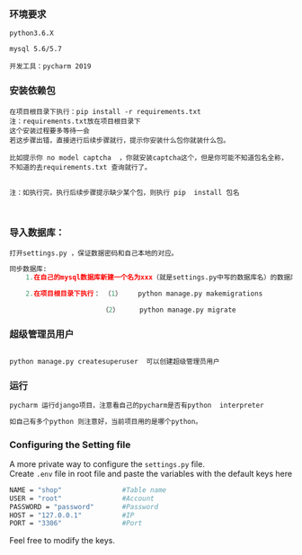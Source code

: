 ### 环境要求

```
python3.6.X

mysql 5.6/5.7

开发工具：pycharm 2019
```

### 安装依赖包

```
在项目根目录下执行：pip install -r requirements.txt
注：requirements.txt放在项目根目录下
这个安装过程要多等待一会
若这步骤出错，直接进行后续步骤就行，提示你安装什么包你就装什么包。

比如提示你 no model captcha  ，你就安装captcha这个，但是你可能不知道包名全称，不知道的去requirements.txt 查询就行了。


注：如执行完，执行后续步骤提示缺少某个包，则执行 pip  install 包名



```



### 导入数据库：

```
打开settings.py ，保证数据密码和自己本地的对应。
```

```python
同步数据库:
    1.在自己的mysql数据库新建一个名为xxx（就是settings.py中写的数据库名）的数据库，编码格式utf-8

	2.在项目根目录下执行： （1）    python manage.py makemigrations

				 	   （2）     python manage.py migrate
```



### 超级管理员用户

```python

python manage.py createsuperuser  可以创建超级管理员用户
```

###  运行

```python
pycharm 运行django项目，注意看自己的pycharm是否有python  interpreter

如自己有多个python 则注意好，当前项目用的是哪个python。
```

### Configuring the Setting file
A more private way to configure the `settings.py` file. \
Create `.env` file in root file and paste the variables with the default keys here
```bash
NAME = "shop"               #Table name
USER = "root"               #Account 
PASSWORD = "password"       #Password
HOST = "127.0.0.1"          #IP
PORT = "3306"               #Port
```
Feel free to modify the keys.
